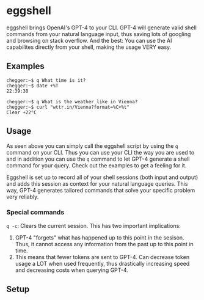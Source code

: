 # eggshell

eggshell brings OpenAI's GPT-4 to your CLI. GPT-4 will generate valid shell commands from your natural language input, thus saving lots of googling and browsing on stack overflow. And the best: You can use the AI capabilites directly from your shell, making the usage VERY easy.

## Examples

```
chegger:~$ q What time is it?
chegger:~$ date +%T
22:39:38
```

```
chegger:~$ q What is the weather like in Vienna?
chegger:~$ curl "wttr.in/Vienna?format=%C+%t"
Clear +22°C
```

## Usage

As seen above you can simply call the eggshell script by using the `q` command on your CLI. Thus you can use your CLI the way you are used to and in addition you can use the `q` command to let GPT-4 generate a shell command for your query. Check out the examples to get a feeling for it.

Eggshell is set up to record all of your shell sessions (both input and output) and adds this session as context for your natural language queries. This way, GPT-4 generates tailored commands that solve your specific problem very reliably.

### Special commands

`q -c`: Clears the current session. This has two important implications:
1. GPT-4 "forgets" what has happened up to this point in the sesison. Thus, it cannot access any information from the past up to this point in time.
2. This means that fewer tokens are sent to GPT-4. Can decrease token usage a LOT when used frequently, thus drastically increasing speed and decreasing costs when querying GPT-4.

## Setup
